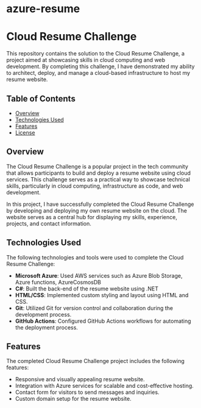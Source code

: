 # azure-resume

# Cloud Resume Challenge

This repository contains the solution to the Cloud Resume Challenge, a project aimed at showcasing skills in cloud computing and web development. By completing this challenge, I have demonstrated my ability to architect, deploy, and manage a cloud-based infrastructure to host my resume website.

## Table of Contents

- [Overview](#overview)
- [Technologies Used](#technologies-used)
- [Features](#features)
- [License](#license)

## Overview

The Cloud Resume Challenge is a popular project in the tech community that allows participants to build and deploy a resume website using cloud services. This challenge serves as a practical way to showcase technical skills, particularly in cloud computing, infrastructure as code, and web development.

In this project, I have successfully completed the Cloud Resume Challenge by developing and deploying my own resume website on the cloud. The website serves as a central hub for displaying my skills, experience, projects, and contact information.

## Technologies Used

The following technologies and tools were used to complete the Cloud Resume Challenge:

- **Microsoft Azure**: Used AWS services such as Azure Blob Storage, Azure functions, AzureCosmosDB
- **C#**: Built the back-end of the resume website using .NET
- **HTML/CSS**: Implemented custom styling and layout using HTML and CSS.
- **Git**: Utilized Git for version control and collaboration during the development process.
- **GitHub Actions**: Configured GitHub Actions workflows for automating the deployment process.

## Features

The completed Cloud Resume Challenge project includes the following features:

- Responsive and visually appealing resume website.
- Integration with Azure services for scalable and cost-effective hosting.
- Contact form for visitors to send messages and inquiries.
- Custom domain setup for the resume website.
